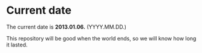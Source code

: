 # Current date

The current date is **2013.01.06.** (YYYY.MM.DD.)

This repository will be good when the world ends, so we will know how long it lasted.